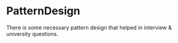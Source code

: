 # PatternDesign
There is some necessary pattern design that helped in interview &amp; university questions.
